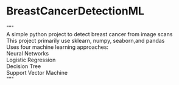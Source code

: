 # BreastCancerDetectionML
"""<br/>
A simple python project to detect breast cancer from image scans<br/>
This project primarily use sklearn, numpy, seaborn,and pandas<br/>
Uses four machine learning approaches:<br/>
    Neural Networks<br/>
    Logistic Regression<br/>
    Decision Tree<br/>
    Support Vector Machine<br/>
"""
